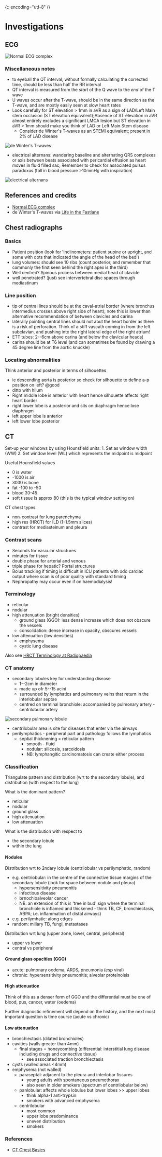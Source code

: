 {:: encoding="utf-8" /}

# Investigations

## ECG

![Normal ECG complex](img/waves-of-the-ecg.gif)


### Miscellaneous notes

- to eyeball the QT interval, without formally calculating the corrected time, should be less than half the RR interval
- QT interval is measured from the _start_ of the Q wave to the _end_ of the T wave
- U waves occur after the T-wave, should be in the same direction as the T-wave, and are mostly easily seen at slow heart rates 
- Look carefully for ST elevation > 1mm in aVR as a sign of LAD/Left Main stem occlusion (ST elevation equivalent);Absence of ST elevation in aVR almost entirely excludes a significant LMCA lesion but ST elevation in aVR > 1mm should make you think of LAD or Left Main Stem disease
    + Consider de Winter's T-waves as an STEMI equivalent; present in 2% of LAD disease

![de Winter's T-waves](img/150215_de_winters_t-waves.png)

- electrical alternans: wandering baseline and alternating QRS complexes or axis between beats associated with pericardial effusion as heart moves in fluid filled sac; Remember to check for associated pulsus paradoxus (fall in blood pressure >10mmHg with inspiration)

![electrical alternans](img/150215_electrical_alternans.png)

## References and credits

- [Normal ECG complex](http://lifeinthefastlane.com/ecg-library/basics/u-wave/)
- de Winter's T-waves  via [Life in the Fastlane](http://lifeinthefastlane.com/winter-is-coming/)


## Chest radiographs

### Basics

- Patient position (look for 'inclinometers: patient supine or upright, and some with dots that indicated the angle of the head of the bed')
- lung volumes: should see 10 ribs (count posterior, and remember that commonly the first seen behind the right apex is the third)
- Well centred? Spinous process between medial head of clavicle
- well penetrated? (just) see intervertebral disc spaces through mediastinum

### Line position

- tip of central lines should be at the caval-atrial border (where bronchus intermedius crosses above right side of heart); note this is lower than alternative recommendation of between clavicles and carina
- laterally pointing central lines should not abut the heart border as there is a risk of perforation. Think of a stiff vascath coming in from the left subclavian, and pushing into the right lateral edge of the right atrium!
- ETT tubes: 2--6cm above carina (and below the clavicular heads)
- carina should be at T6 level (and can sometimes be found by drawing a 45 degree line from the aortic knuckle)

### Locating abnormalities

Think anterior and posterior in terms of silhouettes

- ie descending aorta is posterior so check for silhouette to define a-p position on left? @good
- ditto with hilum
- Right middle lobe is anterior with heart hence silhouette affects right heart border
- right lower lobe is a posterior and sits on diaphragm hence lose diaphragm
- left upper lobe is anterior
- left lower lobe posterior


## CT

Set-up your windows by using Hounsfield units:
    1. Set as window width (WW)
    2. Set window level (WL) which represents the midpoint is midpoint

Useful Hounsfield values

- 0 is water
- -1000 is air
- 3000 is bone
- fat -100 to -50
- blood 30-45
- soft tissue is approx 80 (this is the typical window setting on)

CT chest types

+ non-contrast for lung parenchyma
+ high res (HRCT) for ILD (1-1.5mm slices)
+ contrast for mediasteinum and pleura

### Contrast scans

- Seconds for vascular structures
- minutes for tissue
- double phase for arterial and venous
- triple phase for hepatic? Portal structures
- Bolus tracking if timing is difficult in ICU patients with odd cardiac output where scan is of poor quality with standard timing
- Nephropathy may occur even if on haemodialysis!

### Terminology

+ reticular
+ nodular
+ high attenuation (bright densities)
    * ground glass (GGO): less dense increase which does not obscure the vessels
    * consolidation: dense increase in opacity, obscures vessels
+ low attenuation (low densities)
    * emphysema
    * cystic lung disease

Also see [HRCT Terminology at Radiopaedia](http://radiopaedia.org/articles/hrct-terminology)

### CT anatomy

+ secondary lobules key for understanding disease
    * 1--2cm in diameter
    * made up ofr 5--15 acini
    * surrounded by lymphatics and pulmonary veins that return in the interlobular septae
    * centred on terminal bronchiole: accompanied by pulmonary artery - centrilobular artery

![secondary pulmonary lobule](img/150215_secondary_pulmonary_lobule.png)

+ centrilobular area is site for diseases that enter via the airways
+ perilymphatics - peripheral part and pathology follows the lymphatics
    * septial thicknening = reticular pattern
        - smooth - fluid
        - nodular: silicosis, sarcoidosis
        - NB: lymphangitic carcinomatosis can create either process

### Classification

Triangulate pattern and distribution (wrt to the secondary lobule), and distribution (with respect to the lung)

What is the  dominant pattern?

- reticular
- nodular
- ground glass
- high attenuation
- low attenuation

What is the distribution with respect to

- the secondary lobule
- within the lung

#### Nodules

Distribution wrt to 2ndary lobule (centrilobular vs perilymphatic, random)

+ e.g. centriobular: in the centre of the connective tissue margins of the secondary lobule (look for space between nodule and pleura)
    * hypersensitivity pneumonitis
    * infectious disease
    * brnochioalveolar cancer
    * NB: an extension of this is 'tree in bud' sign where the terminal bronchiole is inflamed and thickened - think TB, CF, bronchiectasis, ABPA; i.e. inflammation of distal airways)
+ e.g. perilymhatic: along edges
+ random: miliary TB, fungi, metastases

Distribution wrt lung (upper zone, lower, central, peripheral)

+ upper vs lower
+ central vs peripheral

#### Ground glass opacities (GGO)

+ acute: pulmonary oedema, ARDS, pneumonia (esp viral)
+ chronic: hypersensitivity pneumonitis; alveolar proteinoisis

#### High attenuation

Think of this as a denser form of GGO and the differential must be one of blood, pus, cancer, water (oedema)

Further diagnostic refinement will depend on the history, and the next most important question is time course (acute vs chronic)

#### Low attenuation

+ bronchiectasis (dilated bronchioles)
+ cavities (walls greater than 4mm)
    * final stages = honeycombing (differential: interstitial lung disease including drugs and connective tissue)
        - see associated traction bronchiectasis
+ cysts (walled areas <4mm)
+ emphysema (not walled)
    * paraseptal: adjacent to the pleura and interlobar fissures
        - young adults with spontaneous pneumothorax
        - also seen in older smokers (spectrum of centrilobular below)
    * panlobular: affects whole lobulue but lower lobes >> upper lobes
        - think alpha-1 anti-trypsin
        - smokers with advanced emphysema
    * centrilobular
        - most common
        - upper lobe predominance
        - uneven distribution
        - smokers


### References

- [CT Chest Basics](https://www.youtube.com/watch?v=9pLbEq_iz7k)